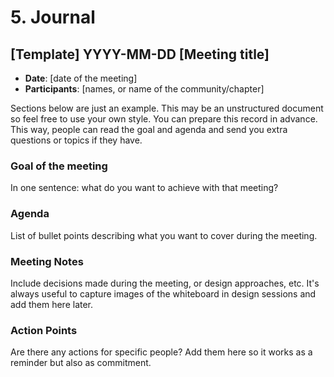 # 5. Journal

## [Template] YYYY-MM-DD [Meeting title]

* **Date**: [date of the meeting]
* **Participants**: [names, or name of the community/chapter]

Sections below are just an example. This may be an unstructured document so feel free to use your own style. You can prepare this record in advance. This way, people can read the goal and agenda and send you extra questions or topics if they have.

### Goal of the meeting

In one sentence: what do you want to achieve with that meeting?

### Agenda

List of bullet points describing what you want to cover during the meeting.

### Meeting Notes

Include decisions made during the meeting, or design approaches, etc. It's always useful to capture images of the whiteboard in design sessions and add them here later.

### Action Points

Are there any actions for specific people? Add them here so it works as a reminder but also as commitment.
